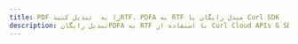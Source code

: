 ---title: PDF را به  تبدیل کنیدRTF، PDFA به RTF مبدل رایگان یا Curl SDKdescription: تبدیل رایگانPDFA به RTF با استفاده از Curl Cloud APIs & SDK همچنین اسناد PDF را در Cloud ایجاد، ویرایش و رندر کنید.---